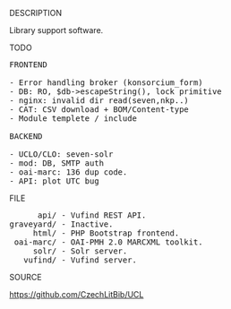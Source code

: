 
DESCRIPTION

Library support software.

TODO
<pre>
FRONTEND

- Error handling broker (konsorcium_form)
- DB: RO, $db->escapeString(), lock primitive
- nginx: invalid dir read(seven,nkp..)
- CAT: CSV download + BOM/Content-type
- Module templete / include

BACKEND

- UCLO/CLO: seven-solr
- mod: DB, SMTP auth
- oai-marc: 136 dup code.
- API: plot UTC bug
</pre>
FILE
<pre>
      api/ - Vufind REST API.
graveyard/ - Inactive.
     html/ - PHP Bootstrap frontend.
 oai-marc/ - OAI-PMH 2.0 MARCXML toolkit.
     solr/ - Solr server.
   vufind/ - Vufind server.
</pre>

SOURCE

https://github.com/CzechLitBib/UCL

